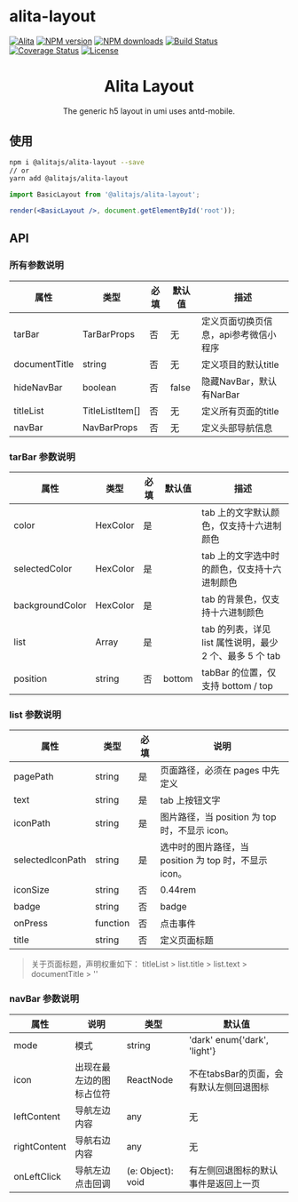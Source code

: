 # alita-layout

[![Alita](https://img.shields.io/badge/alitajs-react%20component-blue.svg)](https://github.com/alitajs/alita-layout)
[![NPM version](https://img.shields.io/npm/v/alita-layout.svg?style=flat)](https://npmjs.org/package/alita-layout)
[![NPM downloads](http://img.shields.io/npm/dm/alita-layout.svg?style=flat)](https://npmjs.org/package/alita-layout)
[![Build Status](https://travis-ci.com/alitajs/alita-layout.svg?branch=master)](https://travis-ci.com/alitajs/alita-layout)
[![Coverage Status](https://coveralls.io/repos/github/alitajs/alita-layout/badge.svg?branch=master)](https://coveralls.io/github/alitajs/alita-layout?branch=master)
[![License](https://img.shields.io/npm/l/alita-layout.svg)](https://npmjs.org/package/alita-layout)

<h1 align="center">Alita Layout</h1>

<div align="center">

The generic h5 layout in umi uses antd-mobile.
</div>

## 使用

```bash
npm i @alitajs/alita-layout --save
// or
yarn add @alitajs/alita-layout
```

```jsx
import BasicLayout from '@alitajs/alita-layout';

render(<BasicLayout />, document.getElementById('root'));
```

## API

### 所有参数说明

| 属性 | 类型 | 必填 | 默认值 | 描述 |
| --- | --- | --- | --- | --- |
| tarBar | TarBarProps | 否 | 无 | 定义页面切换页信息，api参考微信小程序 |
| documentTitle | string | 否 | 无 | 定义项目的默认title |
| hideNavBar | boolean | 否 | false | 隐藏NavBar，默认有NarBar |
| titleList | TitleListItem[] | 否 | 无 | 定义所有页面的title |
| navBar | NavBarProps | 否 | 无 | 定义头部导航信息 |

### tarBar 参数说明

| 属性 | 类型 | 必填 | 默认值 | 描述 |
| --- | --- | --- | --- | --- |
| color | HexColor | 是 | | tab 上的文字默认颜色，仅支持十六进制颜色 |
| selectedColor | HexColor | 是 | | tab 上的文字选中时的颜色，仅支持十六进制颜色 |
| backgroundColor | HexColor | 是 | | tab 的背景色，仅支持十六进制颜色 |
| list | Array  | 是 | | tab 的列表，详见 list 属性说明，最少 2 个、最多 5 个 tab |
| position | string | 否 | bottom | tabBar 的位置，仅支持 bottom / top |

### list 参数说明

| 属性 | 类型 | 必填 | 说明|
| --- | --- | --- | --- |
| pagePath | string | 是 | 页面路径，必须在 pages 中先定义|
| text | string | 是 | tab 上按钮文字|
| iconPath | string | 是 |图片路径，当 position 为 top 时，不显示 icon。|
| selectedIconPath | string | 是 |选中时的图片路径，当 position 为 top 时，不显示 icon。|
| iconSize | string | 否 |0.44rem|
| badge | string | 否 | badge |
| onPress | function | 否 | 点击事件 |
| title | string | 否 | 定义页面标题 |

> 关于页面标题，声明权重如下：
> titleList > list.title > list.text > documentTitle > ''

### navBar 参数说明

| 属性 | 说明 | 类型 | 默认值 |
| --- | --- | --- | --- |
| mode | 模式 | string | 'dark' enum{'dark', 'light'} |
| icon | 出现在最左边的图标占位符 | ReactNode | 不在tabsBar的页面，会有默认左侧回退图标 |
| leftContent | 导航左边内容 | any | 无 |
| rightContent | 导航右边内容 | any | 无 |
| onLeftClick | 导航左边点击回调 | (e: Object): void |有左侧回退图标的默认事件是返回上一页 |
